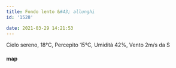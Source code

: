 ```yaml
---
title: Fondo lento &#43; allunghi
id: '1528'

date: 2021-03-29 14:21:53
---
```


Cielo sereno, 18°C, Percepito 15°C, Umidità 42%, Vento 2m/s da S

<!-- ![image](/images/2021/08/20210329-activity-map_hu71057b5a2e2452643959493599541658_66992_700x0_resize_box_3.png) -->

#### map
